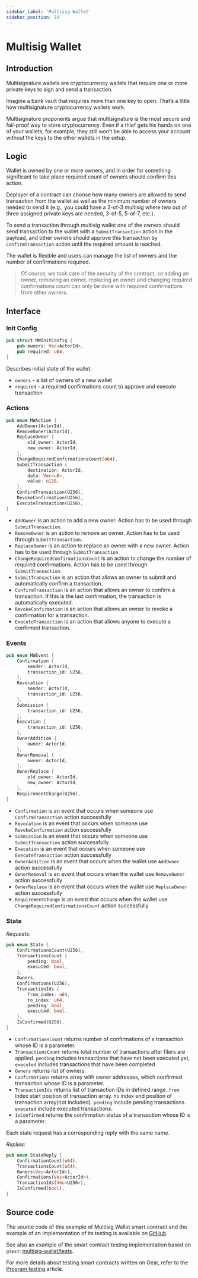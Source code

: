 ```yaml
---
sidebar_label: 'Multisig Wallet'
sidebar_position: 10
---
```


# Multisig Wallet

## Introduction
Multisignature wallets are cryptocurrency wallets that require one or more private keys to sign and send a transaction.

Imagine a bank vault that requires more than one key to open: That’s a little how multisignature cryptocurrency wallets work.

Multisignature proponents argue that multisignature is the most secure and fail-proof way to store cryptocurrency. Even if a thief gets his hands on one of your wallets, for example, they still won’t be able to access your account without the keys to the other wallets in the setup.

## Logic

Wallet is owned by one or more owners, and in order for something significant to take place required count of owners should confirm this action.

Deployer of a contract can choose how many owners are allowed to send transaction from the wallet as well as the minimum number of owners needed to send it (e.g., you could have a 2-of-3 multisig where two out of three assigned private keys are needed, 3-of-5, 5-of-7, etc.).

To send a transaction through multisig wallet one of the owners should send transaction to the wallet with a `SubmitTransaction` action in the payload, and other owners should approve this transaction by `ConfirmTransaction` action until the required amount is reached.  

The wallet is flexible and users can manage the list of owners and the number of confirmations required.

>Of course, we took care of the security of the contract, so adding an owner, removing an owner, replacing an owner and changing required confirmations count can only be done with required confirmations from other owners.

## Interface

### Init Config
```rust
pub struct MWInitConfig {
    pub owners: Vec<ActorId>,
    pub required: u64,
}
```

Describes initial state of the wallet.
- `owners` - a list of owners of a new wallet
- `required` - a required confirmations count to approve and execute transaction

### Actions

```rust
pub enum MWAction {
    AddOwner(ActorId),
    RemoveOwner(ActorId),
    ReplaceOwner {
        old_owner: ActorId,
        new_owner: ActorId,
    },
    ChangeRequiredConfirmationsCount(u64),
    SubmitTransaction {
        destination: ActorId,
        data: Vec<u8>,
        value: u128,
    },
    ConfirmTransaction(U256),
    RevokeConfirmation(U256),
    ExecuteTransaction(U256),
}
```

- `AddOwner` is an action to add a new owner. Action has to be used through `SubmitTransaction`.
- `RemoveOwner` is an action to remove an owner. Action has to be used through `SubmitTransaction`.
- `ReplaceOwner` is an action to replace an owner with a new owner. Action has to be used through `SubmitTransaction`.
- `ChangeRequiredConfirmationsCount` is an action to change the number of required confirmations. Action has to be used through `SubmitTransaction`.
- `SubmitTransaction` is an action that allows an owner to submit and automatically confirm a transaction.
- `ConfirmTransaction` is an action that allows an owner to confirm a transaction. If this is the last confirmation, the transaction is automatically executed.
- `RevokeConfirmation` is an action that allows an owner to revoke a confirmation for a transaction.
- `ExecuteTransaction` is an action that allows anyone to execute a confirmed transaction.

### Events

```rust
pub enum MWEvent {
    Confirmation {
        sender: ActorId,
        transaction_id: U256,
    },
    Revocation {
        sender: ActorId,
        transaction_id: U256,
    },
    Submission {
        transaction_id: U256,
    },
    Execution {
        transaction_id: U256,
    },
    OwnerAddition {
        owner: ActorId,
    },
    OwnerRemoval {
        owner: ActorId,
    },
    OwnerReplace {
        old_owner: ActorId,
        new_owner: ActorId,
    },
    RequirementChange(U256),
}
```

- `Confirmation` is an event that occurs when someone use `ConfirmTransaction` action successfully
- `Revocation` is an event that occurs when someone use `RevokeConfirmation` action successfully
- `Submission` is an event that occurs when someone use `SubmitTransaction` action successfully
- `Execution` is an event that occurs when someone use `ExecuteTransaction` action successfully
- `OwnerAddition` is an event that occurs when the wallet use `AddOwner` action successfully
- `OwnerRemoval` is an event that occurs when the wallet use `RemoveOwner` action successfully
- `OwnerReplace` is an event that occurs when the wallet use `ReplaceOwner` action successfully
- `RequirementChange` is an event that occurs when the wallet use `ChangeRequiredConfirmationsCount` action successfully

### State

*Requests:*

```rust
pub enum State {
    ConfirmationsCount(U256),
    TransactionsCount {
        pending: bool,
        executed: bool,
    },
    Owners,
    Confirmations(U256),
    TransactionIds {
        from_index: u64,
        to_index: u64,
        pending: bool,
        executed: bool,
    },
    IsConfirmed(U256),
}
```

- `ConfirmationsCount` returns number of confirmations of a transaction whose ID is a parameter.
- `TransactionsCount` returns total number of transactions after filers are applied. `pending` includes transactions that have not been executed yet, `executed` includes transactions that have been completed
- `Owners` returns list of owners.
- `Confirmations` returns array with owner addresses, which confirmed transaction whose ID is a parameter.
- `TransactionIds` returns list of transaction IDs in defined range.
`from` index start position of transaction array.
`to` index end position of transaction array(not included).
`pending` include pending transactions.
`executed` include executed transactions.
- `IsConfirmed` returns the confirmation status of a transaction whose ID is a parameter.

Each state request has a corresponding reply with the same name.

*Replies:*

```rust
pub enum StateReply {
    ConfirmationCount(u64),
    TransactionsCount(u64),
    Owners(Vec<ActorId>),
    Confirmations(Vec<ActorId>),
    TransactionIds(Vec<U256>),
    IsConfirmed(bool),
}
```

## Source code

The source code of this example of Multisig Wallet smart contract and the example of an implementation of its testing is available on [GitHub](https://github.com/gear-tech/apps/tree/feature/multisig-wallet/multisig-wallet).

See also an example of the smart contract testing implementation based on `gtest`: [multisig-wallet/tests](https://github.com/gear-tech/apps/tree/feature/multisig-wallet/multisig-wallet/tests).

For more details about testing smart contracts written on Gear, refer to the [Program testing](/developing-contracts/testing) article.
